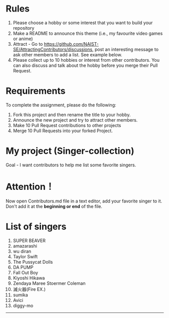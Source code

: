 
# Rules
1. Please choose a hobby or some interest that you want to build your repository
2. Make a README to announce this theme (i.e., my favourite video games or anime)
3. Attract - Go to https://github.com/NAIST-SE/AttractingContributors/discussions, post an interesting message to ask other members to add a list. See example below.
4. Please collect up to 10 hobbies or interest from other contributors. You can also discuss and talk about the hobby before you merge their Pull Request.

# Requirements
To complete the assignment, please do the following:
1. Fork this project and then rename the title to your hobby. 
2. Announce the new project and try to attract other members.
3. Make 10 Pull Request contributions to other projects
4. Merge 10 Pull Requests into your forked Project.

# My project (Singer-collection)
Goal - I want contributors to help me list some favorite singers.

# Attention！
Now open Contributors.md file in a text editor, add your favorite singer to it. 
Don't add it at the **beginning or end** of the file.

# List of singers
1. SUPER BEAVER
2. amazarashi
3. wu diran
4. Taylor Swift
5. The Pussycat Dolls 
6. DA PUMP
7. Fall Out Boy
8. Kiyoshi Hikawa
9. Zendaya Maree Stoermer Coleman
10. 滅火器(Fire EX.)
11. sumika
12. Avici
13. diggy-mo
---
